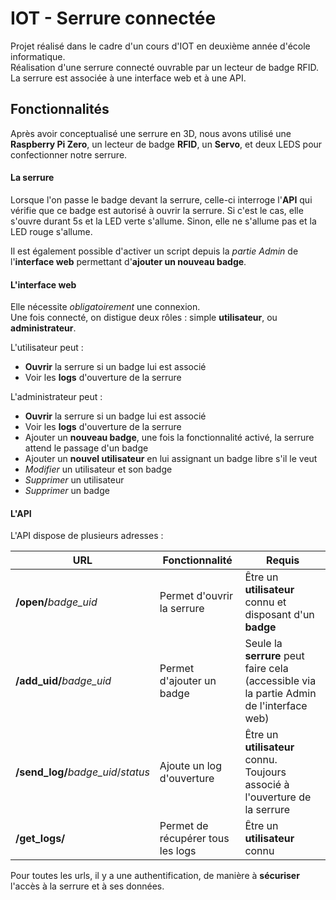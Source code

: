 # IOT - Serrure connectée

Projet réalisé dans le cadre d'un cours d'IOT en deuxième année d'école informatique.    
Réalisation d'une serrure connecté ouvrable par un lecteur de badge RFID. La serrure est associée à une interface web et à une API.

## Fonctionnalités

Après avoir conceptualisé une serrure en 3D, nous avons utilisé une **Raspberry Pi Zero**,  un lecteur de badge **RFID**, un **Servo**, et deux LEDS pour confectionner notre serrure.

#### La serrure 

Lorsque l'on passe le badge devant la serrure, celle-ci interroge l'**API** qui vérifie que ce badge est autorisé à ouvrir la serrure. Si c'est le cas, elle s'ouvre durant 5s et la LED verte s'allume. Sinon, elle ne s'allume pas et la LED rouge s'allume.   

Il est également possible d'activer un script depuis la _partie Admin_ de l'**interface web** permettant d'**ajouter un nouveau badge**. 

#### L'interface web

Elle nécessite _obligatoirement_ une connexion.   
Une fois connecté, on distigue deux rôles : simple **utilisateur**, ou **administrateur**.   

L'utilisateur peut : 
- **Ouvrir** la serrure si un badge lui est associé
- Voir les **logs** d'ouverture de la serrure

L'administrateur peut : 
- **Ouvrir** la serrure si un badge lui est associé
- Voir les **logs** d'ouverture de la serrure
- Ajouter un **nouveau badge**, une fois la fonctionnalité activé, la serrure attend le passage d'un badge
- Ajouter un **nouvel utilisateur** en lui assignant un badge libre s'il le veut
- _Modifier_ un utilisateur et son badge
- _Supprimer_ un utilisateur
- _Supprimer_ un badge

#### L'API

L'API dispose de plusieurs adresses :

| URL                                   | Fonctionnalité                        | Requis |
| ---                                   | ---                                   | --- |
| **/open/**_badge_uid_                 | Permet d'ouvrir la serrure            | Être un **utilisateur** connu et disposant d'un **badge** |
| **/add_uid/**_badge_uid_              | Permet d'ajouter un badge             | Seule la **serrure** peut faire cela (accessible via la partie Admin de l'interface web) |
| **/send_log/**_badge_uid_/_status_    | Ajoute un log d'ouverture             | Être un **utilisateur** connu. Toujours associé à l'ouverture de la serrure |
| **/get_logs/**                        | Permet de récupérer tous les logs     | Être un **utilisateur** connu |

Pour toutes les urls, il y a une authentification, de manière à **sécuriser** l'accès à la serrure et à ses données.
